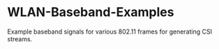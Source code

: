 # WLAN-Baseband-Examples
Example baseband signals for various 802.11 frames for generating CSI streams.
